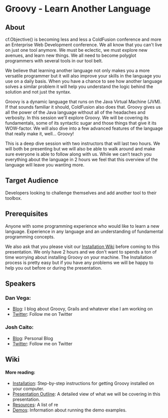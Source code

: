 # Groovy - Learn Another Language

## About

cf.Objective() is becoming less and less a ColdFusion conference and more an Enterprise Web Development conference. We all know that you can't live on just one tool anymore. We must be eclectic, we must explore new avenues, and learn new things. We all need to become polyglot programmers with several tools in our tool belt. 

We believe that learning another language not only makes you a more versatile programmer but it will also improve your skills in the language you use on a daily basis. When you have a chance to see how another language solves a similar problem it will help you understand the logic behind the solution and not just the syntax.

Groovy is a dynamic language that runs on the Java Virtual Machine (JVM). If that sounds familiar it should, ColdFusion also does that. Groovy gives us all the power of the Java language without all of the headaches and verbosity.  In this session we'll explore Groovy. We will be covering its fundamentals, some of its syntactic sugar and those things that give it its WOW-factor. We will also dive into a few advanced features of the language that really make it, well... Groovy!

This is a deep dive session with two instructors that will last two hours. We will both be presenting but we will also be able to walk around and make sure everyone is able to follow along with us. While we can’t teach you everything about the language in 2 hours we feel that this overview of the language will leave you wanting more.

## Target Audience

Developers looking to challenge themselves and add another tool to their toolbox.

## Prerequisites

Anyone with some programming experience who would like to learn a new language. Experience in any language and an understanding of fundamental programming concepts.

We also ask that you please visit our [Installation Wiki](https://github.com/cfaddict/cfo-groovy/wiki/Installation) before coming to this presentation. We only have 2 hours
and we don't want to spends a ton of time worrying about installing Groovy on your machine. The Installation process is pretty easy but if you have any problems we will 
be happy to help you out before or during the presentation.

## Speakers

### Dan Vega:
- [Blog](http://www.danvega.org): I blog about Groovy, Grails and whatever else I am working on
- [Twitter](http://www.twitter.com/cfaddict): Follow me on Twitter

### Josh Caito:
- [Blog](http://codecaito.blogspot.com/): Personal Blog
- [Twitter](https://twitter.com/j_caito): Follow me on Twitter

## Wiki

#### More reading:
- [Installation](https://github.com/cfaddict/cfo-groovy/wiki/Installation): Step-by-step instructions for getting Groovy installed on your computer.
- [Presentation Outline](https://github.com/cfaddict/cfo-groovy/wiki/Presentation-Outline): A detailed view of what we will be covering in this presentation.
- [Resources](https://github.com/cfaddict/cfo-groovy/wiki/Resoures): A list of re
- [Demos](https://github.com/cfaddict/cfo-groovy/wiki/Demos): Information about running the demo examples.

